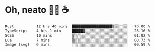 # Oh, neato 🧑‍💻 ☕

<!--START_SECTION:waka-->

```txt
Rust          12 hrs 40 mins  ██████████████████▒░░░░░░   73.00 %
TypeScript    4 hrs 1 min     █████▓░░░░░░░░░░░░░░░░░░░   23.16 %
SCSS          10 mins         ▒░░░░░░░░░░░░░░░░░░░░░░░░   01.02 %
Lua           7 mins          ▒░░░░░░░░░░░░░░░░░░░░░░░░   00.73 %
Image (svg)   6 mins          ░░░░░░░░░░░░░░░░░░░░░░░░░   00.59 %
```

<!--END_SECTION:waka-->
